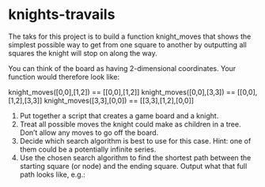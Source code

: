 # knights-travails

The taks for this project is to build a function knight_moves that shows the simplest possible way to get from one square to another by outputting all squares the knight will stop on along the way.

You can think of the board as having 2-dimensional coordinates. Your function would therefore look like:

knight_moves([0,0],[1,2]) == [[0,0],[1,2]]
knight_moves([0,0],[3,3]) == [[0,0],[1,2],[3,3]]
knight_moves([3,3],[0,0]) == [[3,3],[1,2],[0,0]]

1) Put together a script that creates a game board and a knight.
2) Treat all possible moves the knight could make as children in a tree. Don’t allow any moves to go off the board.
3) Decide which search algorithm is best to use for this case. Hint: one of them could be a potentially infinite series.
4) Use the chosen search algorithm to find the shortest path between the starting square (or node) and the ending square. Output what that full path looks like, e.g.: